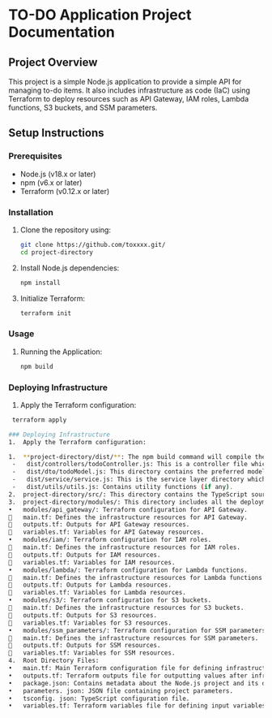 # TO-DO Application Project Documentation

## Project Overview
This project is a simple Node.js application to provide a simple API for managing to-do items. It also includes infrastructure as code (IaC) using Terraform to deploy resources such as API Gateway, IAM roles, Lambda functions, S3 buckets, and SSM parameters.

## Setup Instructions

### Prerequisites
- Node.js (v18.x or later)
- npm (v6.x or later)
- Terraform (v0.12.x or later)

### Installation
1. Clone the repository using:
   ```sh
   git clone https://github.com/toxxxx.git/
   cd project-directory

2.	Install Node.js dependencies:
    ```sh
    npm install

3.	Initialize Terraform:
    ```sh
    terraform init

### Usage
1.	Running the Application:
    ```sh
    npm build

### Deploying Infrastructure
1.	Apply the Terraform configuration:
   ```sh
    terraform apply

### Deploying Infrastructure
1.	Apply the Terraform configuration:

1.	**project-directory/dist/**: The npm build command will compile the TypeScript code and create the dist/ directory along with the compiled JavaScript code.
    -	dist/controllers/todoController.js: This is a controller file which contains multiple controller functions.
    -	dist/dto/todoModel.js: This directory contains the preferred model structure for the to-do application.
    -	dist/service/service.js: This is the service layer directory which includes the business logic for the data exchanged.
    -	dist/utils/utils.js: Contains utility functions (if any).
2.	project-directory/src/: This directory contains the TypeScript source code.
3.	project-directory/modules/: This directory includes all the deployment and IaC codes.
•	modules/api_gateway/: Terraform configuration for API Gateway.
	main.tf: Defines the infrastructure resources for API Gateway.
	outputs.tf: Outputs for API Gateway resources.
	variables.tf: Variables for API Gateway resources.
•	modules/iam/: Terraform configuration for IAM roles.
	main.tf: Defines the infrastructure resources for IAM roles.
	outputs.tf: Outputs for IAM resources.
	variables.tf: Variables for IAM resources.
•	modules/lambda/: Terraform configuration for Lambda functions.
	main.tf: Defines the infrastructure resources for Lambda functions.
	outputs.tf: Outputs for Lambda resources.
	variables.tf: Variables for Lambda resources.
•	modules/s3/: Terraform configuration for S3 buckets.
	main.tf: Defines the infrastructure resources for S3 buckets.
	outputs.tf: Outputs for S3 resources.
	variables.tf: Variables for S3 resources.
•	modules/ssm_parameters/: Terraform configuration for SSM parameters.
	main.tf: Defines the infrastructure resources for SSM parameters.
	outputs.tf: Outputs for SSM resources.
	variables.tf: Variables for SSM resources.
4.	Root Directory Files:
•	main.tf: Main Terraform configuration file for defining infrastructure resources.
•	outputs.tf: Terraform outputs file for outputting values after infrastructure deployment.
•	package.json: Contains metadata about the Node.js project and its dependencies.
•	parameters. json: JSON file containing project parameters.
•	tsconfig. json: TypeScript configuration file.
•	variables.tf: Terraform variables file for defining input variables.


